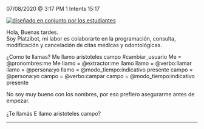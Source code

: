 

07/08/2020 @
3:17
PM
1
Intents
15:17
 
<a href="https://imgur.com/fMUI13D"><img src="https://i.imgur.com/fMUI13Dt.jpg" title="diseñado en conjunto por los estudiantes" /></a>
 
<div class="msgj">Hola, Buenas tardes.</div>
 
<div class="msgj">Soy Platzibot, mi labor es colaborarte en la programación, consulta, modificación y cancelación de citas médicas y odontológicas.</div>
 
¿Como te llamas?
Me llamo aristoteles campo
#cambiar_usuario
Me = @pronombres:me
Me llamo = @extractor:me llamo
llamo = @verbo:llamar
llamo = @persona:yo
llamo = @modo_tiempo:indicativo presente
campo = @persona:yo
campo = @verbo:campar
campo = @modo_tiempo:indicativo presente
 
No soy muy bueno con los nombres, por eso prefiero asegurarme antes de empezar. </br></br>¿Te llamás E llamo aristoteles campo?


---

